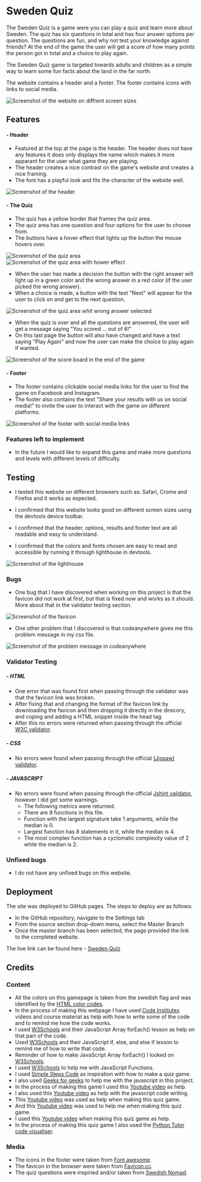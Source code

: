# Sweden Quiz

The Sweden Quiz is a game were you can play a quiz and learn more about Sweden. The quiz has six questions in total and has four answer options per question. The questions are fun, and why not test your knowledge against friends? At the end of the game the user will get a score of how many points the person got in total and a choice to play again.

The Sweden Quiz game is targeted towards adults and children as a simple way to learn some fun facts about the land in the far north.

The website contains a header and a footer. The footer contains icons with links to social media.

![Screenshot of the website on diffrent screen sizes](https://user-images.githubusercontent.com/129947589/256338850-4a7f9080-bcc3-456e-9bd5-a049fd3e7491.png)

## Features

#### - Header

- Featured at the top at the page is the header. The header does not have any features it does only displays the name which makes it more apparant for the user what game they are playing.
- The header creates a nice contrast on the game's website and creates a nice framing.
- The font has a playful look and fits the character of the website well.

![Screenshot of the header](https://user-images.githubusercontent.com/129947589/256337714-5afc0f22-f100-4eef-ac49-90992a4ab5f6.png)

#### - The Quiz

- The quiz has a yellow border that frames the quiz area.
- The quiz area has one question and four options for the user to choose from.
- The buttons have a hover effect that lights up the button the mouse hovers over.

![Screenshot of the quiz area](https://user-images.githubusercontent.com/129947589/256340795-7cab7851-06a3-4a0f-8baa-555e24176732.png)
![Screenshot of the quiz area with hower effect](https://user-images.githubusercontent.com/129947589/256340841-1e0158ac-10fc-4e9a-9bc9-824b0e1dc544.png)

- When the user has made a decision the button with the right answer will light up in a green color and the wrong answer in a red color (if the user picked the wrong answer).
- When a choice is made, a button with the text "Next" will appear for the user to click on and get to the next question.

![Screenshot of the quiz area whit wrong answer selected](https://user-images.githubusercontent.com/129947589/256340869-d12f194c-de5b-4c49-afca-3d74c40ba804.png)

- When the quiz is over and all the questions are answered, the user will get a message saying "You scored ... out of 6!"
- On this last page the button will also have changed and have a text saying "Play Again" and now the user can make the choice to play again if wanted.

![Screenshot of the score board in the end of the game](https://user-images.githubusercontent.com/129947589/256337867-32abf0b2-3b28-4a44-9e62-1ae46ebb4afa.png)

#### - Footer

- The footer contains clickable social media links for the user to find the game on Facebook and Instagram.
- The footer also contains the text "Share your results with us on social media!" to invite the user to interact with the game on different platforms.

![Screenshot of the footer with social media links](https://user-images.githubusercontent.com/129947589/256343939-f97eaa3c-43d8-42b1-9b67-bcb6bfe49046.png)

### Features left to implement

- In the future I would like to expand this game and make more questions and levels with different levels of difficulty.

## Testing

- I tested this website on different browsers such as: Safari, Crome and Firefox and it works as expected.

- I confirmed that this website looks good on different screen sizes using the devtools device toolbar.

- I confirmed that the header, options, results and footer text are all readable and easy to understand.

- I confirmed that the colors and fonts chosen are easy to read and accessible by running it through lighthouse in devtools.

![Screenshot of the lighthouse](https://user-images.githubusercontent.com/129947589/256337680-ce8c1053-a547-4d31-98cf-67def10ef31f.png)

### Bugs

- One bug that I have discovered when working on this project is that the favicon did not work at first, but that is fixed now and works as it should. More about that in the validator testing section. 

![Screenshot of the favicon](https://user-images.githubusercontent.com/129947589/256337887-d4f01cb0-63b8-4106-aa98-a9458b840d53.png)

- One other problem that I discovered is that codeanywhere gives me this problem message in my css file.

![Screenshot of the problem message in codeanywhere](https://user-images.githubusercontent.com/129947589/252320956-c30b8393-6bf5-435f-a4a0-dc3f0898af77.png)

### Validator Testing

##### - HTML

- One error that was found first when passing through the validator was that the favicon link was broken.
- After fixing that and changing the format of the favicon link by downloading the favicon and then dropping it directly in the direcory, and coping and adding a HTML snippet inside the head tag.
- After this no errors were returned when passing through the official [W3C validator](https://validator.w3.org/nu/?doc=https%3A%2F%2Ffrida010.github.io%2Fsweden-quiz%2F).

##### - CSS

- No errors were found when passing through the official [(Jigsaw) validator](https://jigsaw.w3.org/css-validator/validator?uri=https%3A%2F%2Ffrida010.github.io%2Fsweden-quiz%2F&profile=css3svg&usermedium=all&warning=1&vextwarning=&lang=en).

##### - JAVASCRIPT

- No errors were found when passing through the official [Jshint validator](https://jshint.com/), however I did get some warnings.
  - The following metrics were returned:
  - There are 9 functions in this file.
  - Function with the largest signature take 1 arguments, while the median is 0.
  - Largest function has 8 statements in it, while the median is 4.
  - The most complex function has a cyclomatic complexity value of 2 while the median is 2.

### Unfixed bugs

- I do not have any unfixed bugs on this website.

## Deployment

The site was deployed to GitHub pages. The steps to deploy are as follows:

- In the GitHub repository, navigate to the Settings tab
- From the source section drop-down menu, select the Master Branch
- Once the master branch has been selected, the page provided the link to the completed website.

The live link can be found here - [Sweden Quiz](https://frida010.github.io/sweden-quiz/)

## Credits

### Content

- All the colors on this gamepage is taken from the swedish flag and was identified by the [HTML color codes](https://html-color-codes.info/colors-from-image/).
- In the process of making this webpage I have used [Code Institutes](https://codeinstitute.net/) videos and course material as help with how to write some of the code and to remind me how the code works.
- I used [W3Schools](https://www.w3schools.com/jsref/jsref_foreach.asp) and their JavaScript Array forEach() lesson as help on that part of the code.
- Used [W3Schools](https://www.w3schools.com/js/js_if_else.asp) and their JavaScript if, else, and else if lesson to remind me of how to write that code.
- Reminder of how to make JavaScript Array forEach() I looked on [W3Schools](https://www.w3schools.com/jsref/jsref_foreach.asp).
- I used [W3Schools](https://www.w3schools.com/js/js_functions.asp) to help me with JavaScript Functions.
- I used [Simple Steps Code](https://simplestepscode.com/javascript-quiz-tutorial/) as inspiration with how to make a quiz game.
- I also used [Geeks for geeks](https://www.geeksforgeeks.org/how-to-create-a-simple-javascript-quiz/) to help me with the javascript in this project.
- In the process of making this game I used this [Youtube video](https://www.google.com/search?q=how+to+make+a+quiz+in+javascript&oq=how+to+make+a+quiz&gs_lcrp=EgZjaHJvbWUqBwgCEAAYgAQyBggAEEUYOTIHCAEQABiABDIHCAIQABiABDIHCAMQABiABDIHCAQQABiABDIHCAUQABiABDIGCAYQRRhBMgYIBxBFGEHSAQg4MzUyajBqN6gCALACAA&sourceid=chrome&ie=UTF-8#fpstate=ive&vld=cid:509fe98a,vid:p-2G-7vLuV4) as help.
- I also used this [Youtube video](https://www.google.com/search?q=how+to+make+a+quiz+in+javascript&oq=how+to+make+a+quiz&gs_lcrp=EgZjaHJvbWUqBwgCEAAYgAQyBggAEEUYOTIHCAEQABiABDIHCAIQABiABDIHCAMQABiABDIHCAQQABiABDIHCAUQABiABDIGCAYQRRhBMgYIBxBFGEHSAQg4MzUyajBqN6gCALACAA&sourceid=chrome&ie=UTF-8#fpstate=ive&vld=cid:370e1017,vid:riDzcEQbX6k) as help with the javascript code writing.
- This [Youtube video](https://www.youtube.com/watch?v=-cX5jnQgqSM&ab_channel=GeekProbin) was used as help when making this quiz game.
- And this [Youtube video](https://www.youtube.com/watch?v=pQr4O1OITJo&t=146s&ab_channel=CodingNepal) was used to help me when making this quiz game.
- I used this [Youtube video](https://www.youtube.com/watch?v=MxrGPP4F8Sc&ab_channel=Keepcoding) when making this quiz game as help.
- In the process of making this quiz game I also used the [Python Tutor code visualiser](https://pythontutor.com/javascript.html#mode=edit).

### Media

- The icons in the footer were taken from [Font awesome](https://fontawesome.com/).
- The favicon in the browser were taken from [Favicon.cc](https://www.favicon.cc/?action=icon&file_id=963533).
- The quiz questions were inspiried and/or taken from [Swedish Nomad](https://www.swedishnomad.com/sweden-quiz/).
